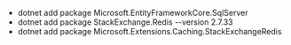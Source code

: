 - dotnet add package Microsoft.EntityFrameworkCore.SqlServer
- dotnet add package StackExchange.Redis --version 2.7.33
- dotnet add package Microsoft.Extensions.Caching.StackExchangeRedis